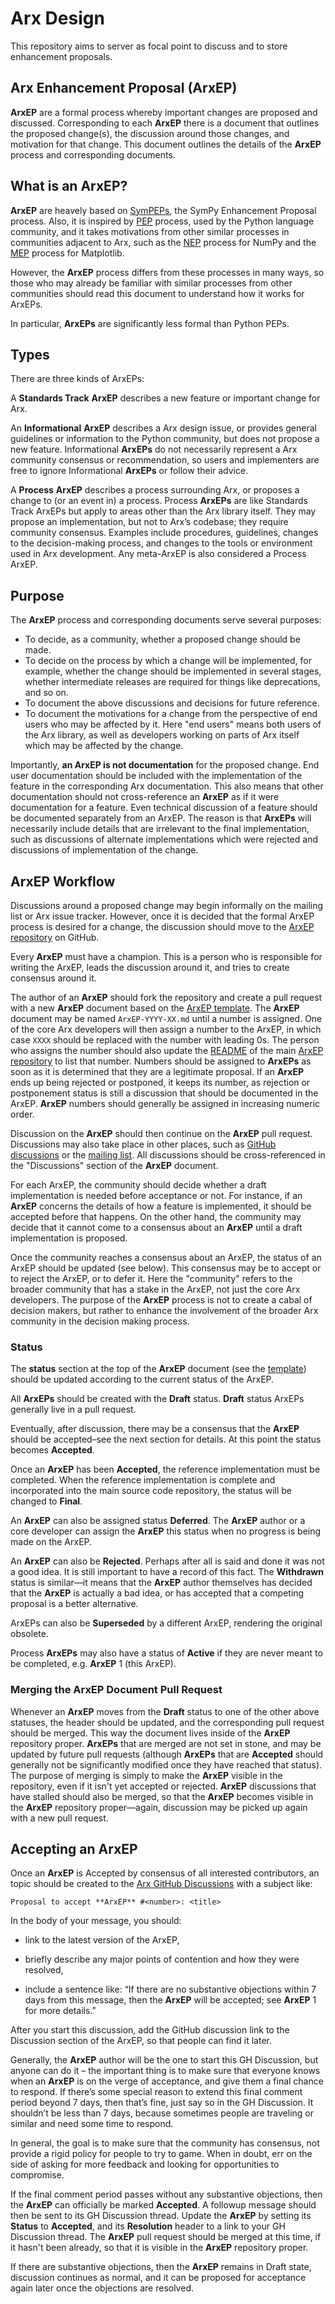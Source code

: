 # Arx Design

This repository aims to server as focal point to discuss and to store
enhancement proposals.

## Arx Enhancement Proposal (ArxEP)

**ArxEP** are a formal process whereby important changes are proposed and
discussed. Corresponding to each **ArxEP** there is a document that outlines the
proposed change(s), the discussion around those changes, and motivation for
that change. This document outlines the details of the **ArxEP** process and
corresponding documents.


## What is an ArxEP?

**ArxEP** are heavely based on [SymPEPs](https://github.com/sympy/SymPEPs), the SymPy Enhancement Proposal process. Also, it is inspired by
[PEP](https://www.python.org/dev/peps/) process, used by the Python language
community, and it takes motivations
from other similar processes in communities adjacent to Arx, such as the
[NEP](https://numpy.org/neps/nep-0000.html) process for NumPy and the
[MEP](https://matplotlib.org/devel/MEP/index.html) process for Matplotlib.

However, the **ArxEP** process differs from these processes in many ways, so
those who may already be familiar with similar processes from other
communities should read this document to understand how it works for ArxEPs.

In particular, **ArxEPs** are significantly less formal than Python PEPs.

## Types

There are three kinds of ArxEPs:

A **Standards Track** **ArxEP** describes a new feature or important change for
Arx.

An **Informational** **ArxEP** describes a Arx design issue, or provides general
guidelines or information to the Python community, but does not propose a new
feature. Informational **ArxEPs** do not necessarily represent a Arx community
consensus or recommendation, so users and implementers are free to ignore
Informational **ArxEPs** or follow their advice.

A **Process** **ArxEP** describes a process surrounding Arx, or proposes a
change to (or an event in) a process. Process **ArxEPs** are like Standards Track
ArxEPs but apply to areas other than the Arx library itself. They may
propose an implementation, but not to Arx’s codebase; they require community
consensus. Examples include procedures, guidelines, changes to the
decision-making process, and changes to the tools or environment used in Arx
development. Any meta-ArxEP is also considered a Process ArxEP.

## Purpose

The **ArxEP** process and corresponding documents serve several purposes:

- To decide, as a community, whether a proposed change should be made.
- To decide on the process by which a change will be implemented, for example,
  whether the change should be implemented in several stages, whether
  intermediate releases are required for things like deprecations, and so on.
- To document the above discussions and decisions for future reference.
- To document the motivations for a change from the perspective of end users
  who may be affected by it. Here "end users" means both users of the Arx
  library, as well as developers working on parts of Arx itself which may be
  affected by the change.

Importantly, **an **ArxEP** is not documentation** for the proposed change. End
user documentation should be included with the implementation of the feature
in the corresponding Arx documentation. This also means that other
documentation should not cross-reference an **ArxEP** as if it were documentation
for a feature. Even technical discussion of a feature should be documented
separately from an ArxEP. The reason is that **ArxEPs** will necessarily include
details that are irrelevant to the final implementation, such as discussions
of alternate implementations which were rejected and discussions of
implementation of the change.

## **ArxEP** Workflow

Discussions around a proposed change may begin informally on the mailing list
or Arx issue tracker. However, once it is decided that the formal ArxEP
process is desired for a change, the discussion should move to the
[ArxEP repository](https://github.com/arx-org/arx-design) on GitHub.

Every **ArxEP** must have a champion. This is a person who is responsible for
writing the ArxEP, leads the discussion around it, and tries to create
consensus around it.

The author of an **ArxEP** should fork the repository and create a pull request
with a new **ArxEP** document based on the [ArxEP template](ArxEP-template).
The **ArxEP** document may be named `ArxEP-YYYY-XX.md` until a number is assigned.
One of the core Arx developers will then assign a number to the ArxEP, in
which case `XXXX` should be replaced with the number with leading 0s. The
person who assigns the number should also update the
[README](https://github.com/arx-org/arx-design/blob/main/README.md) of the main
[ArxEP repository](https://github.com/arx-org/arx-design) to list that number.
Numbers should be assigned to **ArxEPs** as soon as it is determined that they
are a legitimate proposal. If an **ArxEP** ends up being rejected or postponed, it
keeps its number, as rejection or postponement status is still a discussion
that should be documented in the ArxEP. **ArxEP** numbers should generally be
assigned in increasing numeric order.

Discussion on the **ArxEP** should then continue on the **ArxEP** pull request.
Discussions may also take place in other places, such as [GitHub
discussions](https://github.com/arx-org/arx-design/discussions) or the [mailing
list](http://groups.google.com/group/Arx). All discussions should be
cross-referenced in the "Discussions" section of the **ArxEP** document.

For each ArxEP, the community should decide whether a draft implementation is
needed before acceptance or not. For instance, if an **ArxEP** concerns the
details of how a feature is implemented, it should be accepted before that
happens. On the other hand, the community may decide that it cannot come to a
consensus about an **ArxEP** until a draft implementation is proposed.

Once the community reaches a consensus about an ArxEP, the status of an ArxEP
should be updated (see below). This consensus may be to accept or to reject
the ArxEP, or to defer it. Here the "community" refers to the broader
community that has a stake in the ArxEP, not just the core Arx developers.
The purpose of the **ArxEP** process is not to create a cabal of decision makers,
but rather to enhance the involvement of the broader Arx community in the
decision making process.

### Status

The **status** section at the top of the **ArxEP** document (see the
[template](ArxEP-template)) should be updated according to the current status
of the ArxEP.

All **ArxEPs** should be created with the **Draft** status. **Draft** status
ArxEPs generally live in a pull request.

Eventually, after discussion, there may be a consensus that the **ArxEP** should
be accepted–see the next section for details. At this point the status
becomes **Accepted**.

Once an **ArxEP** has been **Accepted**, the reference implementation must be
completed. When the reference implementation is complete and incorporated into
the main source code repository, the status will be changed to **Final**.

An **ArxEP** can also be assigned status **Deferred**. The **ArxEP** author or a core
developer can assign the **ArxEP** this status when no progress is being made on
the ArxEP.

An **ArxEP** can also be **Rejected**. Perhaps after all is said and done it was
not a good idea. It is still important to have a record of this fact. The
**Withdrawn** status is similar—it means that the **ArxEP** author themselves has
decided that the **ArxEP** is actually a bad idea, or has accepted that a
competing proposal is a better alternative.

ArxEPs can also be **Superseded** by a different ArxEP, rendering the
original obsolete.

Process **ArxEPs** may also have a status of **Active** if they are never meant
to be completed, e.g. **ArxEP** 1 (this ArxEP).

### Merging the **ArxEP** Document Pull Request

Whenever an **ArxEP** moves from the **Draft** status to one of the other above
statuses, the header should be updated, and the corresponding pull request
should be merged. This way the document lives inside of the **ArxEP** repository
proper. **ArxEPs** that are merged are not set in stone, and may be updated by
future pull requests (although **ArxEPs** that are **Accepted** should generally
not be significantly modified once they have reached that status). The purpose
of merging is simply to make the **ArxEP** visible in the repository, even if it
isn't yet accepted or rejected. **ArxEP** discussions that have stalled should
also be merged, so that the **ArxEP** becomes visible in the **ArxEP** repository
proper—again, discussion may be picked up again with a new pull request.

## Accepting an ArxEP

Once an **ArxEP** is Accepted by consensus of all interested contributors, an
topic should be created to the
[Arx GitHub Discussions](https://github.com/arx-org/arx/discussions)
with a subject like:

    Proposal to accept **ArxEP** #<number>: <title>

In the body of your message, you should:

- link to the latest version of the ArxEP,

- briefly describe any major points of contention and how they were resolved,

- include a sentence like: “If there are no substantive objections within 7
  days from this message, then the **ArxEP** will be accepted; see **ArxEP** 1 for
  more details.”

After you start this discussion, add the GitHub discussion link
to the Discussion section of the ArxEP, so that people can find it later.

Generally, the **ArxEP** author will be the one to start this GH Discussion,
but anyone can do it – the important thing is to make sure that everyone
knows when an **ArxEP** is on the verge of acceptance, and give them a final
chance to respond. If there’s some special reason to extend this final
comment period beyond 7 days, then that’s fine, just say so in the GH Discussion.
It shouldn’t be less than 7 days, because sometimes people are traveling
or similar and need some time to respond.

In general, the goal is to make sure that the community has consensus, not
provide a rigid policy for people to try to game. When in doubt, err on the
side of asking for more feedback and looking for opportunities to compromise.

If the final comment period passes without any substantive objections, then
the **ArxEP** can officially be marked **Accepted**. A followup message should then
be sent to its GH Discussion thread. Update the **ArxEP** by setting its **Status** to
**Accepted**, and its **Resolution** header to a link to your GH Discussion thread.
The **ArxEP** pull request should be merged at this time, if it hasn't been
already, so that it is visible in the **ArxEP** repository proper.

If there are substantive objections, then the **ArxEP** remains in Draft state,
discussion continues as normal, and it can be proposed for acceptance again
later once the objections are resolved.
